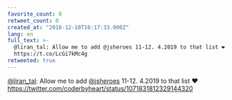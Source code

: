 ```yaml
---
favorite_count: 0
retweet_count: 0
created_at: "2018-12-10T16:17:33.000Z"
lang: en
full_text: >-
  @liran_tal: Allow me to add @jsheroes 11-12. 4.2019 to that list ❤️
  https://t.co/LcGi7kMc4g
retweeted: true
---
```


[@liran_tal](https://twitter.com/liran_tal): Allow me to add
[@jsheroes](https://twitter.com/jsheroes) 11-12. 4.2019 to that list ❤️
<https://twitter.com/coderbyheart/status/1071831812329144320>
